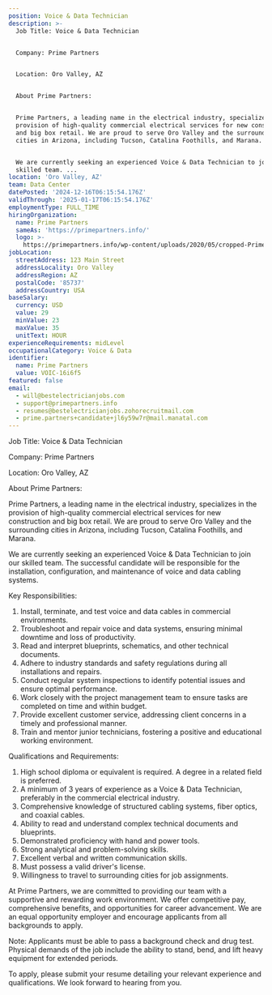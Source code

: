 ```yaml
---
position: Voice & Data Technician
description: >-
  Job Title: Voice & Data Technician


  Company: Prime Partners


  Location: Oro Valley, AZ


  About Prime Partners:


  Prime Partners, a leading name in the electrical industry, specializes in the
  provision of high-quality commercial electrical services for new construction
  and big box retail. We are proud to serve Oro Valley and the surrounding
  cities in Arizona, including Tucson, Catalina Foothills, and Marana. 


  We are currently seeking an experienced Voice & Data Technician to join our
  skilled team. ...
location: 'Oro Valley, AZ'
team: Data Center
datePosted: '2024-12-16T06:15:54.176Z'
validThrough: '2025-01-17T06:15:54.176Z'
employmentType: FULL_TIME
hiringOrganization:
  name: Prime Partners
  sameAs: 'https://primepartners.info/'
  logo: >-
    https://primepartners.info/wp-content/uploads/2020/05/cropped-Prime-Partners-Logo-NO-BG-1-1.png
jobLocation:
  streetAddress: 123 Main Street
  addressLocality: Oro Valley
  addressRegion: AZ
  postalCode: '85737'
  addressCountry: USA
baseSalary:
  currency: USD
  value: 29
  minValue: 23
  maxValue: 35
  unitText: HOUR
experienceRequirements: midLevel
occupationalCategory: Voice & Data
identifier:
  name: Prime Partners
  value: VOIC-16i6f5
featured: false
email:
  - will@bestelectricianjobs.com
  - support@primepartners.info
  - resumes@bestelectricianjobs.zohorecruitmail.com
  - prime.partners+candidate+jl6y59w7r@mail.manatal.com
---
```




Job Title: Voice & Data Technician

Company: Prime Partners

Location: Oro Valley, AZ

About Prime Partners:

Prime Partners, a leading name in the electrical industry, specializes in the provision of high-quality commercial electrical services for new construction and big box retail. We are proud to serve Oro Valley and the surrounding cities in Arizona, including Tucson, Catalina Foothills, and Marana. 

We are currently seeking an experienced Voice & Data Technician to join our skilled team. The successful candidate will be responsible for the installation, configuration, and maintenance of voice and data cabling systems.

Key Responsibilities:

1. Install, terminate, and test voice and data cables in commercial environments.
2. Troubleshoot and repair voice and data systems, ensuring minimal downtime and loss of productivity.
3. Read and interpret blueprints, schematics, and other technical documents.
4. Adhere to industry standards and safety regulations during all installations and repairs.
5. Conduct regular system inspections to identify potential issues and ensure optimal performance.
6. Work closely with the project management team to ensure tasks are completed on time and within budget.
7. Provide excellent customer service, addressing client concerns in a timely and professional manner.
8. Train and mentor junior technicians, fostering a positive and educational working environment.

Qualifications and Requirements:

1. High school diploma or equivalent is required. A degree in a related field is preferred.
2. A minimum of 3 years of experience as a Voice & Data Technician, preferably in the commercial electrical industry.
3. Comprehensive knowledge of structured cabling systems, fiber optics, and coaxial cables.
4. Ability to read and understand complex technical documents and blueprints.
5. Demonstrated proficiency with hand and power tools.
6. Strong analytical and problem-solving skills.
7. Excellent verbal and written communication skills.
8. Must possess a valid driver's license.
9. Willingness to travel to surrounding cities for job assignments.

At Prime Partners, we are committed to providing our team with a supportive and rewarding work environment. We offer competitive pay, comprehensive benefits, and opportunities for career advancement. We are an equal opportunity employer and encourage applicants from all backgrounds to apply.

Note: Applicants must be able to pass a background check and drug test. Physical demands of the job include the ability to stand, bend, and lift heavy equipment for extended periods. 

To apply, please submit your resume detailing your relevant experience and qualifications. We look forward to hearing from you.
